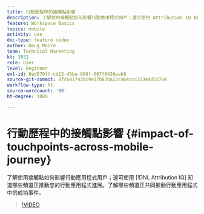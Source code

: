 ```yaml
---
title: 行動歷程中的接觸點影響
description: 了解使用接觸點如何影響行動應用程式用戶；還可使用 Attribution IQ 知道哪些頻道正推動您的行動應用程式進展。了解哪些頻道正共同推動行動應用程式中的成功事件。
feature: Workspace Basics
topics: mobile
activity: use
doc-type: feature video
author: Doug Moore
team: Technical Marketing
kt: 3052
role: User
level: Beginner
exl-id: 6ed070ff-cd13-45be-968f-067f0436eab8
source-git-commit: 8fc641743bc9e07b838a22ca64ccc15344d52764
workflow-type: ht
source-wordcount: '90'
ht-degree: 100%

---
```


# 行動歷程中的接觸點影響 {#impact-of-touchpoints-across-mobile-journey}

了解使用接觸點如何影響行動應用程式用戶；還可使用 [!DNL Attribution IQ] 知道哪些頻道正推動您的行動應用程式進展。了解哪些頻道正共同推動行動應用程式中的成功事件。

>[!VIDEO](https://video.tv.adobe.com/v/27827/?quality=12&learn=on)
